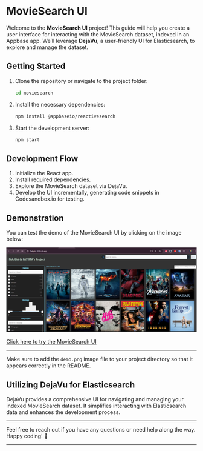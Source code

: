 # MovieSearch UI

Welcome to the **MovieSearch UI** project! This guide will help you create a user interface for interacting with the MovieSearch dataset, indexed in an Appbase app. We’ll leverage **DejaVu**, a user-friendly UI for Elasticsearch, to explore and manage the dataset.


## Getting Started

1. Clone the repository or navigate to the project folder:
   ```bash
   cd moviesearch
   ```
2. Install the necessary dependencies:
   ```bash
   npm install @appbaseio/reactivesearch
   ```
3. Start the development server:
   ```bash
   npm start
   ```

## Development Flow

1. Initialize the React app.
2. Install required dependencies.
3. Explore the MovieSearch dataset via DejaVu.
4. Develop the UI incrementally, generating code snippets in Codesandbox.io for testing.

## Demonstration

You can test the demo of the MovieSearch UI by clicking on the image below:

![Demo Image](demo.png)

[Click here to try the MovieSearch UI](https://9whptn-3000.csb.app/)

---

Make sure to add the `demo.png` image file to your project directory so that it appears correctly in the README.

## Utilizing DejaVu for Elasticsearch

DejaVu provides a comprehensive UI for navigating and managing your indexed MovieSearch dataset. It simplifies interacting with Elasticsearch data and enhances the development process.

---

Feel free to reach out if you have any questions or need help along the way. Happy coding! 🚀

---

